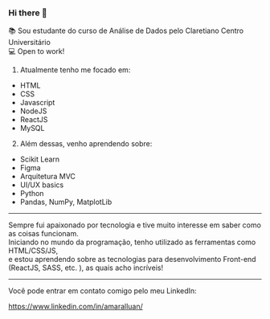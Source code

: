 ### Hi there 👋


📚 Sou estudante do curso de Análise de Dados pelo Claretiano Centro Universitário </br>
💻 Open to work!</br>


1. Atualmente tenho me focado em:
  - HTML
  - CSS
  - Javascript
  - NodeJS
  - ReactJS
  - MySQL

2. Além dessas, venho aprendendo sobre:
  - Scikit Learn
  - Figma
  - Arquitetura MVC
  - UI/UX basics
  - Python
  - Pandas, NumPy, MatplotLib

__________________________________________________________________________________________________________________________
  Sempre fui apaixonado por tecnologia e tive muito interesse em saber como as coisas funcionam.</br>
  Iniciando no mundo da programação, tenho utilizado as ferramentas como HTML/CSS/JS,</br>
  e estou aprendendo sobre as tecnologias para desenvolvimento Front-end (ReactJS, SASS, etc. ), as quais acho incríveis!
__________________________________________________________________________________________________________________________

Você pode entrar em contato comigo pelo meu LinkedIn:

https://www.linkedin.com/in/amaralluan/
